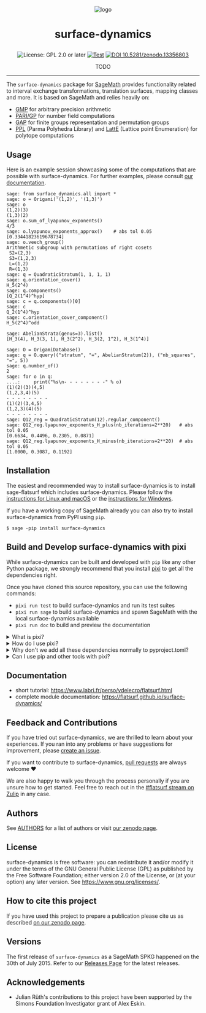 <p align="center">
    <img alt="logo" src="https://user-images.githubusercontent.com/373765/255104540-451305f4-42e4-4c16-aee1-b38a0e6d41ad.svg">
</p>

<h1><p align="center">surface-dynamics</p></h1>

<p align="center">
  <img src="https://img.shields.io/badge/License-GPL_2.0_or_later-blue.svg" alt="License: GPL 2.0 or later">
  <a href="https://github.com/flatsurf/surface-dynamics/actions/workflows/test.yml"><img src="https://github.com/flatsurf/surface-dynamics/actions/workflows/test.yml/badge.svg" alt="Test"></a>
  <a href="https://doi.org/10.5281/zenodo.13356803"><img src="https://zenodo.org/badge/DOI/10.5281/zenodo.13356803.svg" alt="DOI 10.5281/zenodo.13356803"></a>
</p>

<p align="center">TODO</p>
<hr>

The ``surface-dynamics`` package for [SageMath](https://www.sagemath.org)
provides functionality related to interval exchange transformations,
translation surfaces, mapping classes and more. It is based on SageMath and
relies heavily on:

* [GMP](https://gmplib.org/) for arbitrary precision arithmetic
* [PARI/GP](https://pari.math.u-bordeaux.fr/) for number field computations
* [GAP](https://www.gap-system.org/) for finite groups representation and permutation groups
* [PPL](https://www.bugseng.com/ppl) (Parma Polyhedra Library) and
  [LattE](https://www.math.ucdavis.edu/~latte/) (Lattice point Enumeration) for
  polytope computations

## Usage

Here is an example session showcasing some of the computations that are
possible with surface-dynamics. For further examples, please consult [our
documentation](https://flatsurf.github.io/surface-dynamics/).

    sage: from surface_dynamics.all import *
    sage: o = Origami('(1,2)', '(1,3)')
    sage: o
    (1,2)(3)
    (1,3)(2)
    sage: o.sum_of_lyapunov_exponents()
    4/3
    sage: o.lyapunov_exponents_approx()    # abs tol 0.05
    [0.33441823619678734]
    sage: o.veech_group()
    Arithmetic subgroup with permutations of right cosets
     S2=(2,3)
     S3=(1,2,3)
     L=(1,2)
     R=(1,3)
    sage: q = QuadraticStratum(1, 1, 1, 1)
    sage: q.orientation_cover()
    H_5(2^4)
    sage: q.components()
    [Q_2(1^4)^hyp]
    sage: c = q.components()[0]
    sage: c
    Q_2(1^4)^hyp
    sage: c.orientation_cover_component()
    H_5(2^4)^odd

    sage: AbelianStrata(genus=3).list()
    [H_3(4), H_3(3, 1), H_3(2^2), H_3(2, 1^2), H_3(1^4)]

    sage: O = OrigamiDatabase()
    sage: q = O.query(("stratum", "=", AbelianStratum(2)), ("nb_squares", "=", 5))
    sage: q.number_of()
    2
    sage: for o in q:
    ....:     print("%s\n- - - - - - - -" % o)
    (1)(2)(3)(4,5)
    (1,2,3,4)(5)
    - - - - - - - -
    (1)(2)(3,4,5)
    (1,2,3)(4)(5)
    - - - - - - - -
    sage: Q12_reg = QuadraticStratum(12).regular_component()
    sage: Q12_reg.lyapunov_exponents_H_plus(nb_iterations=2**20)   # abs tol 0.05
    [0.6634, 0.4496, 0.2305, 0.0871]
    sage: Q12_reg.lyapunov_exponents_H_minus(nb_iterations=2**20)  # abs tol 0.05
    [1.0000, 0.3087, 0.1192]

## Installation

The easiest and recommended way to install surface-dynamics is to install
sage-flatsurf which includes surface-dynamics. Please follow the [instructions
for Linux and
macOS](https://flatsurf.github.io/sage-flatsurf/install.html#install-with-the-pixi-tarball)
or the [instructions for
Windows](https://flatsurf.github.io/sage-flatsurf/install.html#install-with-the-windows-installer).

If you have a working copy of SageMath already you can also try to install
surface-dynamics from PyPI using `pip`.

    $ sage -pip install surface-dynamics

## Build and Develop surface-dynamics with pixi

While surface-dynamics can be built and developed with `pip` like any other
Python package, we strongly recommend that you install [pixi](https://pixi.sh)
to get all the dependencies right.

Once you have cloned this source repository, you can use the following commands:

* `pixi run test` to build surface-dynamics and run its test suites
* `pixi run sage` to build surface-dynamics and spawn SageMath with the local surface-dynamics available
* `pixi run doc` to build and preview the documentation

<details>
<summary>What is pixi?</summary>

pixi is a tool based on
[conda](https://en.wikipedia.org/wiki/Conda_(package_manager)) &
[conda-forge](https://conda-forge.org) for developers so that we can all use
the same workflows in the same defined environments.

pixi allows us to ship a very opinionated setup to developers, namely a number
of opinionated scripts with corresponding tested (and opinionated)
dependencies.

This makes the whole development experience much more reliable and
reproducible, e.g., the CI on GitHub Pull Requests runs with the exact same
setup, so if something fails there, you can just run the CI command to
hopefully get exactly the same behavior locally.
</details>

<details>
<summary>How do I use pixi?</summary>

If you have not used pixi before, the most relevant pixi command is:

```sh
pixi run TASK
```

Run `pixi task list` to see the available tasks.

All tasks are defined in the `pyproject.toml` file and most are used somewhere in
our GitHub Continuous Integration setup, see .github/workflows/.
</details>

<details>
<summary>Why don't we add all these dependencies normally to pyproject.toml?</summary>

The dependency handling that Python provides when it comes to binary
dependencies is not very robust. At the moment, pixi/conda solve this problem
in a much better way.
</details>

<details>
<summary>Can I use pip and other tools with pixi?</summary>

More experienced developers may not want to use the provided tasks. You can
also just use the curated list of dependencies that pixi provides and drop into
a shell with these dependencies installed. For example, to run the doctests
directly, you could:

```sh
pixi shell -e dev
pip install -e .
sage -tp surface_dynamics
```
</details>

## Documentation

* short tutorial: https://www.labri.fr/perso/vdelecro/flatsurf.html
* complete module documentation: https://flatsurf.github.io/surface-dynamics/

## Feedback and Contributions

If you have tried out surface-dynamics, we are thrilled to learn about your
experiences. If you ran into any problems or have suggestions for improvement,
please [create an issue](https://github.com/flatsurf/surface-dynamics/issues).

If you want to contribute to surface-dynamics, [pull
requests](https://github.com/flatsurf/surface-dynamics/pulls) are always
welcome :heart:

We are also happy to walk you through the process personally if you are unsure
how to get started. Feel free to reach out in the [#flatsurf stream on
Zulip](https://sagemath.zulipchat.com/#narrow/channel/271193-flatsurf) in any
case.

## Authors

See [AUTHORS](./AUTHORS) for a list of authors or visit [our zenodo
page](https://zenodo.org/badge/latestdoi/347440823).

## License

surface-dynamics is free software: you can redistribute it and/or modify it
under the terms of the GNU General Public License (GPL) as published by the
Free Software Foundation; either version 2.0 of the License, or (at your
option) any later version. See https://www.gnu.org/licenses/.

## How to cite this project

If you have used this project to prepare a publication please cite us as
described [on our zenodo page](https://zenodo.org/badge/latestdoi/347440823).

## Versions

The first release of ``surface-dynamics`` as a SageMath SPKG happened on the
30th of July 2015. Refer to our [Releases
Page](https://github.com/flatsurf/surface-dynamics/releases) for the latest
releases.

## Acknowledgements

* Julian Rüth's contributions to this project have been supported by the Simons
  Foundation Investigator grant of Alex Eskin.
